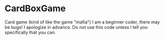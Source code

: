 # CardBoxGame
Card game (kind of like the game "mafia")
I am a beginner coder, there may be bugs! I apologize in advance. Do not use this code unless I tell you specifically that you can.
